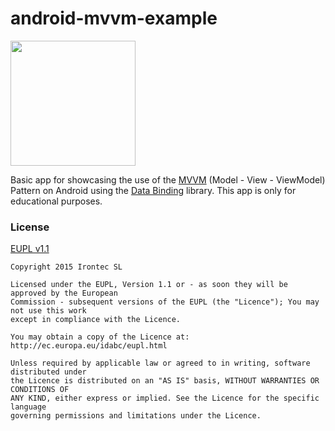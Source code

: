 # android-mvvm-example

<img src="https://raw.githubusercontent.com/irontec/android-mvvm-example/master/logo.png" width="200">

Basic app for showcasing the use of the [MVVM](https://en.wikipedia.org/wiki/Model–view–viewmodel) (Model - View - ViewModel) Pattern on Android using the [Data Binding](https://github.com/ReactiveX/RxAndroid) library.
This app is only for educational purposes.

### License

[EUPL v1.1](https://github.com/irontec/android-mvvm-example/blob/master/LICENSE.txt)

```
Copyright 2015 Irontec SL

Licensed under the EUPL, Version 1.1 or - as soon they will be approved by the European
Commission - subsequent versions of the EUPL (the "Licence"); You may not use this work
except in compliance with the Licence.

You may obtain a copy of the Licence at:
http://ec.europa.eu/idabc/eupl.html

Unless required by applicable law or agreed to in writing, software distributed under 
the Licence is distributed on an "AS IS" basis, WITHOUT WARRANTIES OR CONDITIONS OF 
ANY KIND, either express or implied. See the Licence for the specific language 
governing permissions and limitations under the Licence.
```
